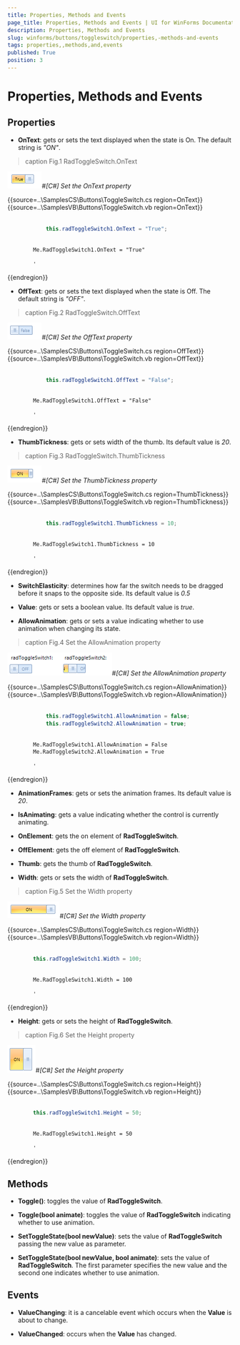 ```yaml
---
title: Properties, Methods and Events
page_title: Properties, Methods and Events | UI for WinForms Documentation
description: Properties, Methods and Events
slug: winforms/buttons/toggleswitch/properties,-methods-and-events
tags: properties,,methods,and,events
published: True
position: 3
---
```


# Properties, Methods and Events



## Properties

* __OnText__: gets or sets the text displayed when the state is On. The default string is *"ON"*.
            
>caption Fig.1 RadToggleSwitch.OnText

![buttons-toggleswitch-properties-methods-events 001](images/buttons-toggleswitch-properties-methods-events001.png)#_[C#] Set the OnText property_

	



{{source=..\SamplesCS\Buttons\ToggleSwitch.cs region=OnText}} 
{{source=..\SamplesVB\Buttons\ToggleSwitch.vb region=OnText}} 

````C#
            
            this.radToggleSwitch1.OnText = "True";
````
````VB.NET

        Me.RadToggleSwitch1.OnText = "True"

        '
````

{{endregion}} 




* __OffText__: gets or sets the text displayed when the state is Off. The default string is *"OFF"*.
            
>caption Fig.2 RadToggleSwitch.OffText

![buttons-toggleswitch-properties-methods-events 002](images/buttons-toggleswitch-properties-methods-events002.png)#_[C#] Set the OffText property_

	



{{source=..\SamplesCS\Buttons\ToggleSwitch.cs region=OffText}} 
{{source=..\SamplesVB\Buttons\ToggleSwitch.vb region=OffText}} 

````C#
            
            this.radToggleSwitch1.OffText = "False";
````
````VB.NET

        Me.RadToggleSwitch1.OffText = "False"

        '
````

{{endregion}} 




* __ThumbTickness__: gets or sets width of the thumb. Its default value is *20*.
            
>caption Fig.3 RadToggleSwitch.ThumbTickness

![buttons-toggleswitch-properties-methods-events 003](images/buttons-toggleswitch-properties-methods-events003.png)#_[C#] Set the ThumbTickness property_

	



{{source=..\SamplesCS\Buttons\ToggleSwitch.cs region=ThumbTickness}} 
{{source=..\SamplesVB\Buttons\ToggleSwitch.vb region=ThumbTickness}} 

````C#
            
            this.radToggleSwitch1.ThumbTickness = 10;
````
````VB.NET

        Me.RadToggleSwitch1.ThumbTickness = 10

        '
````

{{endregion}} 




* __SwitchElasticity__: determines how far the switch needs to be dragged before it snaps to the opposite side. Its default value is *0.5*

* __Value__: gets or sets a boolean value. Its default value is *true*.
            

* __AllowAnimation__: gets or sets a value indicating whether to use animation when changing its state.
            
>caption Fig.4 Set the AllowAnimation property

![buttons-toggleswitch-properties-methods-events 004](images/buttons-toggleswitch-properties-methods-events004.gif)#_[C#] Set the AllowAnimation property_

	



{{source=..\SamplesCS\Buttons\ToggleSwitch.cs region=AllowAnimation}} 
{{source=..\SamplesVB\Buttons\ToggleSwitch.vb region=AllowAnimation}} 

````C#
            
            this.radToggleSwitch1.AllowAnimation = false;
            this.radToggleSwitch2.AllowAnimation = true;
````
````VB.NET

        Me.RadToggleSwitch1.AllowAnimation = False
        Me.RadToggleSwitch2.AllowAnimation = True

        '
````

{{endregion}} 




* __AnimationFrames__: gets or sets the animation frames. Its default value is *20*.
            

* __IsAnimating__: gets a value indicating whether the control is currently animating.
            

* __OnElement__: gets the on element of __RadToggleSwitch__.
            

* __OffElement__: gets the off element of __RadToggleSwitch__.
            

* __Thumb__: gets the thumb of __RadToggleSwitch__.
            

* __Width__: gets or sets the width of __RadToggleSwitch__.
            
>caption Fig.5 Set the Width property

![buttons-toggleswitch-properties-methods-events 005](images/buttons-toggleswitch-properties-methods-events005.png)#_[C#] Set the Width property_

	



{{source=..\SamplesCS\Buttons\ToggleSwitch.cs region=Width}} 
{{source=..\SamplesVB\Buttons\ToggleSwitch.vb region=Width}} 

````C#
            
        this.radToggleSwitch1.Width = 100;
````
````VB.NET

        Me.RadToggleSwitch1.Width = 100

        '
````

{{endregion}} 




* __Height__: gets or sets the height of __RadToggleSwitch__.
            
>caption Fig.6 Set the Height property

![buttons-toggleswitch-properties-methods-events 006](images/buttons-toggleswitch-properties-methods-events006.png)#_[C#] Set the Height property_

	



{{source=..\SamplesCS\Buttons\ToggleSwitch.cs region=Height}} 
{{source=..\SamplesVB\Buttons\ToggleSwitch.vb region=Height}} 

````C#
            
        this.radToggleSwitch1.Height = 50;
````
````VB.NET
        
        Me.RadToggleSwitch1.Height = 50

        '
````

{{endregion}} 




## Methods

* __Toggle()__: toggles the value of __RadToggleSwitch__.
            

* __Toggle(bool animate)__: toggles the value of __RadToggleSwitch__ indicating whether to use animation.
            

* __SetToggleState(bool newValue)__: sets the value of __RadToggleSwitch__ passing the new value as parameter.
            

* __SetToggleState(bool newValue, bool animate)__: sets the value of __RadToggleSwitch__. The first parameter specifies the new value and the second one indicates whether to use animation.
            

## Events

* __ValueChanging__: it is a cancelable event which occurs when the __Value__ is about to change.
            

* __ValueChanged__: occurs when the __Value__ has changed.
            
